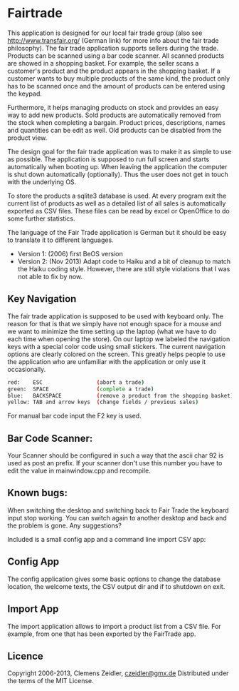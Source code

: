 Fairtrade
====

This application is designed for our local fair trade group (also see http://www.transfair.org/ (German link) for more info about the fair trade philosophy). The fair trade application supports sellers during the trade. Products can be scanned using a bar code scanner. All scanned products are showed in a shopping basket. For example, the seller scans a customer's product and the product appears in the shopping basket. If a customer wants to buy multiple products of the same kind, the product only has to be scanned once and the amount of products can be entered using the keypad.

Furthermore, it helps managing products on stock and provides an easy way to add new products. Sold products are automatically removed from the stock when completing a bargain. Product prices, descriptions, names and quantities can be edit as well. Old products can be disabled from the product view.

The design goal for the fair trade application was to make it as simple to use as possible. The application is supposed to run full screen and starts automatically when booting up. When leaving the application the computer is shut down automatically (optionally). Thus the user does not get in touch with the underlying OS.

To store the products a sqlite3 database is used. At every program exit the current list of products as well as a detailed list of all sales is automatically exported as CSV files. These files can be read by excel or OpenOffice to do some further statistics. 

The language of the Fair Trade application is German but it should be easy to translate it to different languages.

* Version 1: (2006) first BeOS version
* Version 2: (Nov 2013) Adapt code to Haiku and a bit of cleanup to match the Haiku coding style. However, there are still style violations that I was not able to fix by now.

Key Navigation
----

The fair trade application is supposed to be used with keyboard only. The reason for that is that we simply have not enough space for a mouse and we want to minimize the time setting up the laptop (what we have to do each time when opening the store). On our laptop we labeled the navigation keys with a special color code using small stickers. The current navigation options are clearly colored on the screen. This greatly helps people to use the application who are unfamiliar with the application or only use it occasionally. 

```bash
red:	ESC					(abort a trade)
green:	SPACE				(complete a trade)
blue:	BACKSPACE			(remove a product from the shopping basket)
yellow:	TAB and arrow keys	(change fields / previous sales)
```

For manual bar code input the F2 key is used.

Bar Code Scanner:
----

Your Scanner should be configured in such a way that the ascii char 92 is used as post an prefix. If your scanner don't use this number you have to edit the value in mainwindow.cpp and recompile.

Known bugs:
----

When switching the desktop and switching back to Fair Trade the keyboard input stop working. You can switch again to another desktop and back and the problem is gone. Any suggestions?


Included is a small config app and a command line import CSV app:

Config App
----

The config application gives some basic options to change the database location, the welcome texts, the CSV output dir and if to shutdown on exit.

Import App
----

The import application allows to import a product list from a CSV file. For example, from one that has been exported by the FairTrade app.


Licence
----
Copyright 2006-2013, Clemens Zeidler, czeidler@gmx.de Distributed under the terms of the MIT License.
